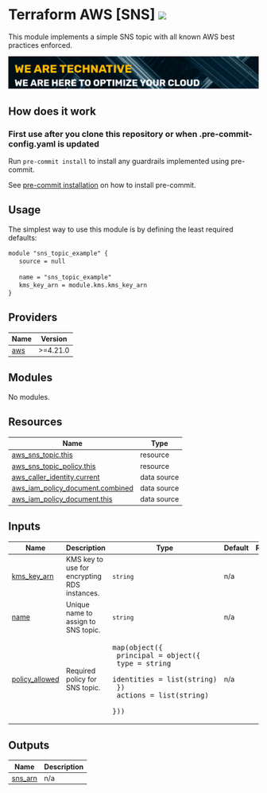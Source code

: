 # Terraform AWS [SNS] ![](https://img.shields.io/github/workflow/status/TechNative-B-V/terraform-aws-module-name/tflint.yaml?style=plastic)

This module implements a simple SNS topic with all known AWS best practices enforced.

[![](we-are-technative.png)](https://www.technative.nl)

## How does it work

### First use after you clone this repository or when .pre-commit-config.yaml is updated

Run `pre-commit install` to install any guardrails implemented using pre-commit.

See [pre-commit installation](https://pre-commit.com/#install) on how to install pre-commit.

## Usage

The simplest way to use this module is by defining the least required defaults:

```hcl
module "sns_topic_example" {
   source = null

   name = "sns_topic_example"
   kms_key_arn = module.kms.kms_key_arn
}
```

<!-- BEGIN_TF_DOCS -->
## Providers

| Name | Version |
|------|---------|
| <a name="provider_aws"></a> [aws](#provider\_aws) | >=4.21.0 |

## Modules

No modules.

## Resources

| Name | Type |
|------|------|
| [aws_sns_topic.this](https://registry.terraform.io/providers/hashicorp/aws/latest/docs/resources/sns_topic) | resource |
| [aws_sns_topic_policy.this](https://registry.terraform.io/providers/hashicorp/aws/latest/docs/resources/sns_topic_policy) | resource |
| [aws_caller_identity.current](https://registry.terraform.io/providers/hashicorp/aws/latest/docs/data-sources/caller_identity) | data source |
| [aws_iam_policy_document.combined](https://registry.terraform.io/providers/hashicorp/aws/latest/docs/data-sources/iam_policy_document) | data source |
| [aws_iam_policy_document.this](https://registry.terraform.io/providers/hashicorp/aws/latest/docs/data-sources/iam_policy_document) | data source |

## Inputs

| Name | Description | Type | Default | Required |
|------|-------------|------|---------|:--------:|
| <a name="input_kms_key_arn"></a> [kms\_key\_arn](#input\_kms\_key\_arn) | KMS key to use for encrypting RDS instances. | `string` | n/a | yes |
| <a name="input_name"></a> [name](#input\_name) | Unique name to assign to SNS topic. | `string` | n/a | yes |
| <a name="input_policy_allowed"></a> [policy\_allowed](#input\_policy\_allowed) | Required policy for SNS topic. | <pre>map(object({<br>    principal = object({<br>      type = string<br>      identities = list(string)<br>    })<br>    actions = list(string)<br>  }))</pre> | n/a | yes |

## Outputs

| Name | Description |
|------|-------------|
| <a name="output_sns_arn"></a> [sns\_arn](#output\_sns\_arn) | n/a |
<!-- END_TF_DOCS -->
